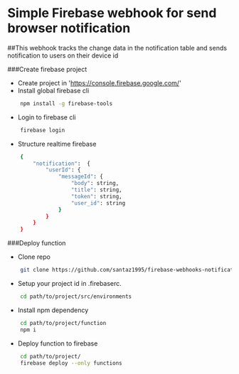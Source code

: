 # Simple Firebase webhook for send browser notification

##This webhook tracks the change data in the notification table and sends notification to users on their device id

###Create firebase project

- Create project in 'https://console.firebase.google.com/'
- Install global firebase cli
```sh
    npm install -g firebase-tools
```
- Login to firebase cli
```sh
    firebase login
```
- Structure realtime firebase
```sh
    {
        "notification":  {
            "userId": {
                "messageId": {
                    "body": string,
                    "title": string,
                    "token": string,
                    "user_id": string
                }
            }
        }
    }
```

###Deploy function

- Clone repo
```sh
    git clone https://github.com/santaz1995/firebase-webhooks-notification.git
```
- Setup your project id in .firebaserc.
```sh
    cd path/to/project/src/environments
```
- Install npm dependency
```sh
    cd path/to/project/function
    npm i
```
- Deploy function to firebase
```sh
    cd path/to/project/
    firebase deploy --only functions
```